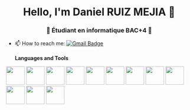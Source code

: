 <h1 align="center"> Hello, I'm Daniel RUIZ MEJIA 👋 </h1>
<h3 align="center">🚀 Étudiant en informatique  BAC+4 🚀</h3>

- 📫 How to reach me: [![Gmail Badge](https://img.shields.io/badge/-Gmail-c14438?style=flat-square&logo=Gmail&logoColor=white&link=mailto:shuklaraghav321.com)](mailto:ruizmejiadaniel@gmail.com)
<br></br>
<b>Languages and Tools</b> 

<p align="left"> 
  <img src="https://www.pinclipart.com/picdir/middle/396-3965857_c-c-programming-language-logo-clipart.png" width="50">
  <img src="https://upload.wikimedia.org/wikipedia/commons/thumb/1/18/ISO_C%2B%2B_Logo.svg/1200px-ISO_C%2B%2B_Logo.svg.png" width="50">
  <img src="https://i.giphy.com/media/LMt9638dO8dftAjtco/200.webp" width="50">
  <img src="https://secureservercdn.net/198.71.233.138/k92.925.myftpupload.com/wp-content/uploads/2019/10/Azure-SQL-Database.png" width="50">
  <img src="https://ailearn.biz/wp-content/uploads/2019/04/lisp.png" width="50">
  <img src="https://www.jimmyosma.com/img/html-5.png" width="50">
  <img src="https://static.wixstatic.com/media/3b5532_3ec15bd2df62436081f0798f36592d89~mv2.png/v1/fit/w_366,h_366,al_c,q_80/file.png" width="50">
  <img src="https://image.flaticon.com/icons/png/512/919/919826.png" width="50">
  <img src="https://upload.wikimedia.org/wikipedia/commons/thumb/2/27/PHP-logo.svg/1200px-PHP-logo.svg.png" width="50">
  <img src="https://live.mrf.io/statics/i/ps/www.muycomputer.com/wp-content/uploads/2018/02/UbuntuLinux_privacidad.jpg?width=1200&enable=upscale" width="50">
  <img src="https://i.giphy.com/media/IdyAQJVN2kVPNUrojM/200.webp" width="50">
  <img src="https://upload.wikimedia.org/wikipedia/commons/thumb/c/cd/Visual_Studio_2017_Logo.svg/1200px-Visual_Studio_2017_Logo.svg.png" width="50">
  

</p>
<!--
**RMDanielMEx/RMDanielMEx** is a ✨ _special_ ✨ repository because its `README.md` (this file) appears on your GitHub profile.


Here are some ideas to get you started:

- 🔭 I’m currently working on ...
- 🌱 I’m currently learning ...
- 👯 I’m looking to collaborate on ...
- 🤔 I’m looking for help with ...
- 💬 Ask me about ...
- 📫 How to reach me: ...
- 😄 Pronouns: ...
- ⚡ Fun fact: ...
-->
